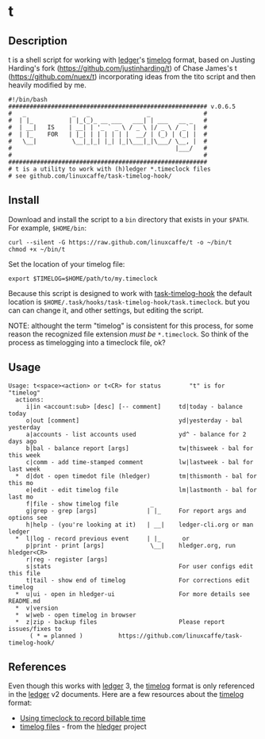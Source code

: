 # t #

## Description ##

t is a shell script for working with [ledger][]'s [timelog][] format, based on Justing Harding's fork (https://github.com/justinharding/t) of Chase James's t (https://github.com/nuex/t) incorporating ideas from the tito script and then heavily modified by me.  
```
#!/bin/bash
######################################################## v.0.6.5
#   _             _   _                _               #
#  | |_          | |_(_)_ __ ___   ___| | ___   __ _   #
#  | __|   IS    | __| | '_ ` _ \ / _ \ |/ _ \ / _` |  #
#  | |_    FOR   | |_| | | | | | |  __/ | (_) | (_| |  #
#   \__|          \__|_|_| |_| |_|\___|_|\___/ \__, |  #
#                                              |___/   #
#                                                      #
########################################################
# t is a utility to work with (h)ledger *.timeclock files
# see github.com/linuxcaffe/task-timelog-hook/
```
## Install ##

Download and install the script to a `bin` directory that exists in your `$PATH`. For example, `$HOME/bin`:

    curl --silent -G https://raw.github.com/linuxcaffe/t -o ~/bin/t
    chmod +x ~/bin/t

Set the location of your timelog file:

    export $TIMELOG=$HOME/path/to/my.timeclock

Because this script is designed to work with [task-timelog-hook](https://github.com/linuxcaffe/task-timelog-hook/)
the default location is `$HOME/.task/hooks/task-timelog-hook/task.timeclock`.
but you can can change it, and other settings, but editing the script.

NOTE: althought the term "timelog" is consistent for this process, 
for some reason the recognized file extension _must be_ `*.timeclock`.
So think of the process as timelogging into a timeclock file, ok?

## Usage ##

```
Usage: t<space><action> or t<CR> for status        "t" is for "timelog"
  actions:
     i|in <account:sub> [desc] [-- comment]     td|today - balance today
     o|out [comment]                            yd|yesterday - bal yesterday
     a|accounts - list accounts used            yd^ - balance for 2 days ago
     b|bal - balance report [args]              tw|thisweek - bal for this week
     c|comm - add time-stamped comment          lw|lastweek - bal for last week
  *  d|dot - open timedot file (hledger)        tm|thismonth - bal for this mo
     e|edit - edit timelog file                 lm|lastmonth - bal for last mo
     f|file - show timelog file         _             
     g|grep - grep [args]              | |_     For report args and options see
     h|help - (you're looking at it)   | __|    ledger-cli.org or man ledger 
  *  l|log - record previous event     | |_      or  
     p|print - print [args]             \__|    hledger.org, run hledger<CR>
     r|reg - register [args]                   
     s|stats                                    For user configs edit this file
     t|tail - show end of timelog               For corrections edit timelog 
  *  u|ui - open in hledger-ui                  For more details see README.md
  *  v|version                                  
  *  w|web - open timelog in browser
  *  z|zip - backup files                       Please report issues/fixes to 
      ( * = planned )          https://github.com/linuxcaffe/task-timelog-hook/
```

## References ##

Even though this works with [ledger][] 3, the [timelog][] format is only referenced in the [ledger][] v2 documents.  Here are a few resources about the [timelog][] format:

- [Using timeclock to record billable time][timelog]
- [timelog files][htl] - from the [hledger][] project

[ledger]: http://ledger-cli.org
[timelog]: http://ledger-cli.org/2.6/ledger.html#Using-timeclock-to-record-billable-time
[htl]: http://hledger.org/MANUAL.html#timelog-files
[hledger]: http://hledger.org/

